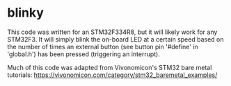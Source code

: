 # blinky

This code was written for an STM32F334R8, but it will likely work for any STM32F3. It will simply blink the on-board LED at a certain speed based on the number of times an external button (see button pin '#define' in 'global.h') has been pressed (triggering an interrupt).

Much of this code was adapted from Vivonomicon's STM32 bare metal tutorials: https://vivonomicon.com/category/stm32_baremetal_examples/

